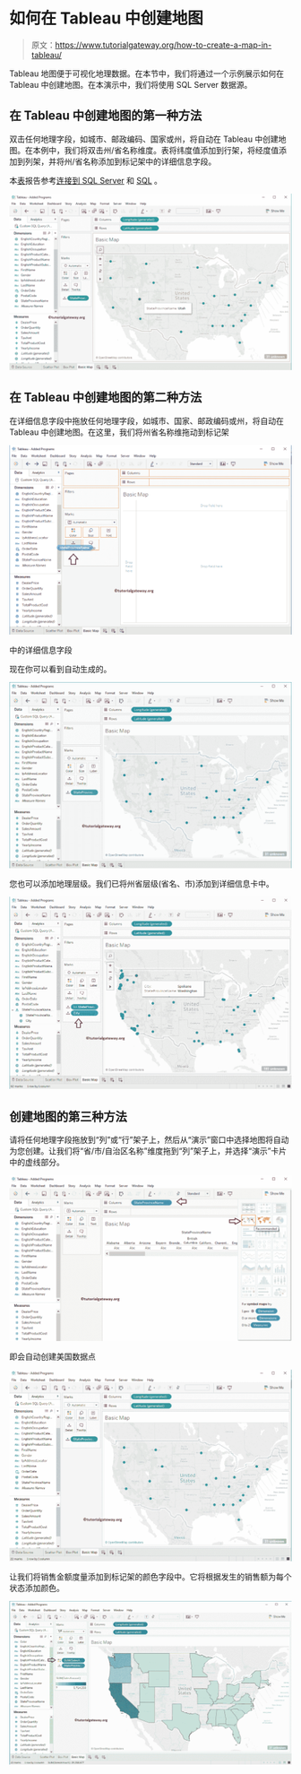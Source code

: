 # 如何在 Tableau 中创建地图

> 原文：<https://www.tutorialgateway.org/how-to-create-a-map-in-tableau/>

Tableau 地图便于可视化地理数据。在本节中，我们将通过一个示例展示如何在 Tableau 中创建地图。在本演示中，我们将使用 SQL Server 数据源。

## 在 Tableau 中创建地图的第一种方法

双击任何地理字段，如城市、邮政编码、国家或州，将自动在 Tableau 中创建地图。在本例中，我们将双击州/省名称维度。表将纬度值添加到行架，将经度值添加到列架，并将州/省名称添加到标记架中的详细信息字段。

本[表](https://www.tutorialgateway.org/tableau/)报告参考[连接到 SQL Server](https://www.tutorialgateway.org/connecting-tableau-to-sql-server/) 和 [SQL](https://www.tutorialgateway.org/sql/) 。

![How to Create a Map in Tableau 2](img/403d855e98bb98dbb58fd3aca7c178d0.png)

## 在 Tableau 中创建地图的第二种方法

在详细信息字段中拖放任何地理字段，如城市、国家、邮政编码或州，将自动在 Tableau 中创建地图。在这里，我们将州省名称维拖动到标记架

![How to Create a Map in Tableau 3](img/106eb2ce788732a28131aaafa7546b5f.png)

中的详细信息字段

现在你可以看到自动生成的。

![How to Create a Map in Tableau 4](img/efd0b9149691d6a67a20fd38f1c5a865.png)

您也可以添加地理层级。我们已将州省层级(省名、市)添加到详细信息卡中。

![How to Create a Map in Tableau 5](img/75d9cab906604e443f19c0dd5b758f94.png)

## 创建地图的第三种方法

请将任何地理字段拖放到“列”或“行”架子上，然后从“演示”窗口中选择地图将自动为您创建。让我们将“省/市/自治区名称”维度拖到“列”架子上，并选择“演示”卡片中的虚线部分。

![How to Create a Map in Tableau 6](img/9a77e67a7b3f5ab5e45d83f435054978.png)

即会自动创建美国数据点

![How to Create a Map in Tableau 7](img/92b636937ab29bceb68fc2999fdce489.png)

让我们将销售金额度量添加到标记架的颜色字段中。它将根据发生的销售额为每个状态添加颜色。

![How to Create a Map in Tableau 8](img/f312da823325c515288f1f366fe30914.png)